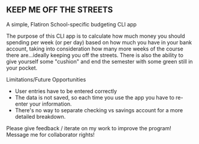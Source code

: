## KEEP ME OFF THE STREETS ##
A simple, Flatiron School-specific budgeting CLI app

The purpose of this CLI app is to calculate how much money you should spending per week (or per day) based on how much you have in your bank account, taking into consideration how many more weeks of the course there are...ideally keeping you off the streets.  There is also the ability to give yourself some "cushion" and end the semester with some green still in your pocket.

Limitations/Future Opportunities
- User entries have to be entered correctly
- The data is not saved, so each time you use the app you have to re-enter your information.
- There's no way to separate checking vs savings account for a more detailed breakdown.

Please give feedback / iterate on my work to improve the program! Message me for collaborator rights!
